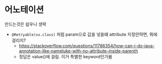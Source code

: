 # 어노테이션

만드는것은 쉽우니 생략

- `@Retryable(xx.class)` 처럼 param으로 값을 넣을떄 attribute 지정안하면, 뭐에 걸리지?
  - https://stackoverflow.com/questions/11786354/how-can-i-do-java-annotation-like-nameluke-with-no-attribute-inside-parenth
  - 정답은 value()에 걸림. 이거 특별한 keyword인가봄
